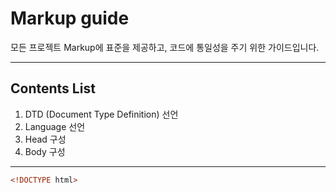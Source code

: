 # Markup guide
모든 프로젝트 Markup에 표준을 제공하고, 코드에 통일성을 주기 위한 가이드입니다.
***
## Contents List
1. DTD (Document Type Definition) 선언
2. Language 선언
3. Head 구성
4. Body 구성
---
``` html
<!DOCTYPE html>
```

